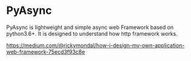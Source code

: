 # PyAsync
PyAsync is lightweight and simple async web Framework based on python3.6+. It is designed to understand how http framework works.

https://medium.com/@rickymondal/how-i-design-my-own-application-web-framework-75ecd3f93c8e

